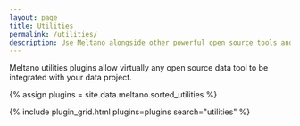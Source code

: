 ```yaml
---
layout: page
title: Utilities
permalink: /utilities/
description: Use Meltano alongside other powerful open source tools and services.
---
```


Meltano utilities plugins allow virtually any open source data tool to be integrated with your data project.

{% assign plugins = site.data.meltano.sorted_utilities %}


{% include plugin_grid.html plugins=plugins search="utilities" %}

